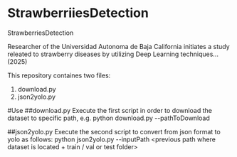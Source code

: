 # StrawberriiesDetection
StrawberriesDetection

Researcher of the Universidad Autonoma de Baja California initiates a study releated to strawberry diseases by utilizing Deep Learning techniques... (2025)

This repository containes two files:
1) download.py
2) json2yolo.py

#Use
##download.py
Execute the first script in order to download the dataset to specific path, e.g. python download.py --pathToDownload <specific path where the dataset will be downloaded>

##json2yolo.py
Execute the second script to convert from json format to yolo as follows:  python json2yolo.py --inputPath <previous path where dataset is located + train / val or test folder>